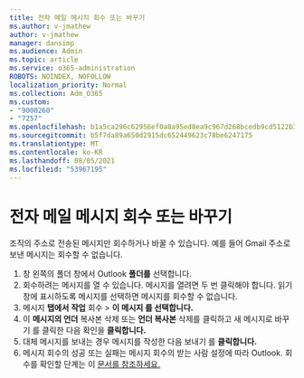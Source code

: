 ```yaml
---
title: 전자 메일 메시지 회수 또는 바꾸기
ms.author: v-jmathew
author: v-jmathew
manager: dansimp
ms.audience: Admin
ms.topic: article
ms.service: o365-administration
ROBOTS: NOINDEX, NOFOLLOW
localization_priority: Normal
ms.collection: Adm_O365
ms.custom:
- "9000260"
- "7257"
ms.openlocfilehash: b1a5ca296c62956ef0a8a95ed8ea9c967d268bcedb9cd5122b39a9678ba1f152
ms.sourcegitcommit: b5f7da89a650d2915dc652449623c78be6247175
ms.translationtype: MT
ms.contentlocale: ko-KR
ms.lasthandoff: 08/05/2021
ms.locfileid: "53967195"
---
```

# <a name="recall-or-replace-email-message"></a>전자 메일 메시지 회수 또는 바꾸기

조직의 주소로 전송된 메시지만 회수하거나 바꿀 수 있습니다. 예를 들어 Gmail 주소로 보낸 메시지는 회수할 수 없습니다.

1. 창 왼쪽의 폴더 창에서 Outlook **폴더를** 선택합니다.
2. 회수하려는 메시지를 열 수 있습니다. 메시지를 열려면 두 번 클릭해야 합니다. 읽기 창에 표시하도록 메시지를 선택하면 메시지를 회수할 수 없습니다.
3. 메시지 **탭에서** **작업** 회수  >  **이 메시지 를 선택합니다.**
4. 이 **메시지의 언더** 복사본 삭제 또는 **언더 복사본** 삭제를 클릭하고 새 메시지로 바꾸기 를 클릭한 다음 확인을 **클릭합니다.**
5. 대체 메시지를 보내는 경우 메시지를 작성한 다음 보내기 를 **클릭합니다.**
6. 메시지 회수의 성공 또는 실패는 메시지 회수의 받는 사람 설정에 따라 Outlook. 회수를 확인할 단계는 이 [문서를 참조하세요.](https://support.office.com/article/recall-or-replace-an-email-message-that-you-sent-35027f88-d655-4554-b4f8-6c0729a723a0#tocheck)
